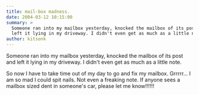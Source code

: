 ```yaml
---
title: mail-box madness.
date: 2004-03-12 10:15:00
summary: > 
  Someone ran into my mailbox yesterday, knocked the mailbox of its post and
  left it lying in my driveway. I didn't even get as much as a little note.
author: kitsonk
---
```


Someone ran into my mailbox yesterday, knocked the mailbox of its post and left
it lying in my driveway. I didn't even get as much as a little note.

So now I have to take time out of my day to go and fix my mailbox. Grrrrr... I
am so mad I could spit nails. Not even a freaking note. If anyone sees a mailbox
sized dent in someone's car, please let me know!!!!!!
